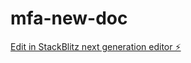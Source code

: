# mfa-new-doc

[Edit in StackBlitz next generation editor ⚡️](https://stackblitz.com/~/github.com/Yamanig/mfa-new-doc)